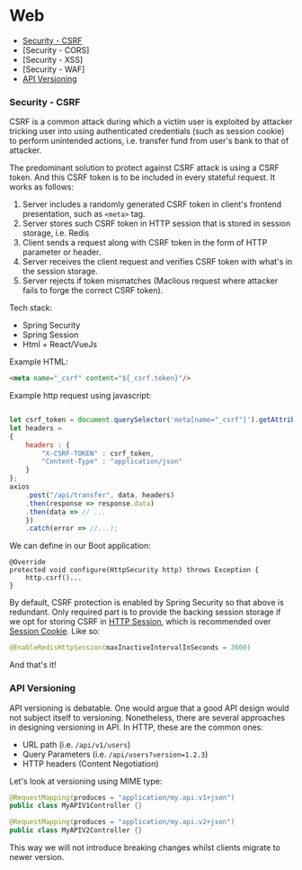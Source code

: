 # Web

* [Security - CSRF](#security)
* [Security - CORS]
* [Security - XSS]
* [Security - WAF]
* [API Versioning](#api-versioning)

### Security - CSRF
CSRF is a common attack during which a victim user is exploited by attacker tricking user into using authenticated credentials (such as session cookie) to perform unintended actions, i.e. transfer fund from user's bank to that of attacker. 

The predominant solution to protect against CSRF attack is using a CSRF token. And this CSRF token is to be included in every stateful request. It works as follows:
1. Server includes a randomly generated CSRF token in client's frontend presentation, such as `<meta>` tag.
2. Server stores such CSRF token in HTTP session that is stored in session storage, i.e. Redis
3. Client sends a request along with CSRF token in the form of HTTP parameter or header.
4. Server receives the client request and verifies CSRF token with what's in the session storage.
5. Server rejects if token mismatches (Maclious request where attacker fails to forge the correct CSRF token).

Tech stack:
* Spring Security
* Spring Session
* Html + React/VueJs

Example HTML:
```html
<meta name="_csrf" content="${_csrf.token}"/>
```

Example http request using javascript:
```javascript

let csrf_token = document.querySelector('meta[name="_csrf"]').getAttribute('content');
let headers =
{
    headers : {
        "X-CSRF-TOKEN" : csrf_token,
        "Content-Type" : "application/json"
    }
};
axios
    .post("/api/transfer", data, headers)
    .then(response => response.data)
    .then(data => // ...
    })
    .catch(error => //...);
```
We can define in our Boot application:
```    
@Override
protected void configure(HttpSecurity http) throws Exception {
    http.csrf()...
}
```
By default, CSRF protection is enabled by Spring Security so that above is redundant. Only required part is to provide the backing session storage if we opt for storing CSRF in [HTTP Session](https://github.com/spring-projects/spring-security/blob/main/web/src/main/java/org/springframework/security/web/csrf/HttpSessionCsrfTokenRepository.java), which is recommended over [Session Cookie](https://github.com/spring-projects/spring-security/blob/main/web/src/main/java/org/springframework/security/web/csrf/CookieCsrfTokenRepository.java). Like so:
```java
@EnableRedisHttpSession(maxInactiveIntervalInSeconds = 3600)
```
And that's it!

### API Versioning
API versioning is debatable. One would argue that a good API design would not subject itself to versioning. Nonetheless,
there are several approaches in designing versioning in API. In HTTP, these are the common ones:
* URL path (i.e. `/api/v1/users`)
* Query Parameters (i.e. `/api/users?version=1.2.3`)
* HTTP headers (Content Negotiation)

Let's look at versioning using MIME type:
```java
@RequestMapping(produces = "application/my.api.v1+json")
public class MyAPIV1Controller {}

@RequestMapping(produces = "application/my.api.v2+json")
public class MyAPIV2Controller {}
```

This way we will not introduce breaking changes whilst clients migrate to newer version.
